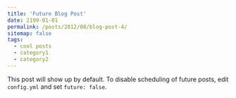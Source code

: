 ```yaml
---
title: 'Future Blog Post'
date: 2199-01-01
permalink: /posts/2012/08/blog-post-4/
sitemap: false
tags:
  - cool posts
  - category1
  - category2
---
```


This post will show up by default. To disable scheduling of future posts, edit `config.yml` and set `future: false`. 
